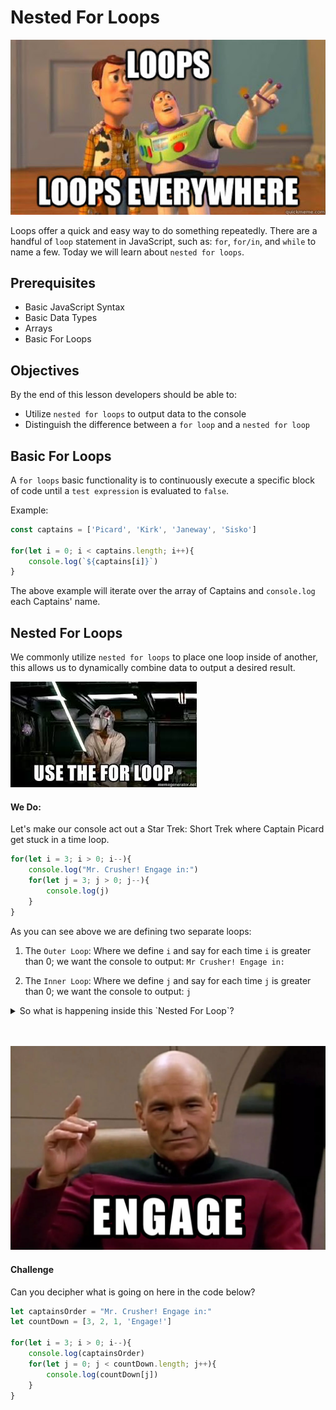 # Nested For Loops
![loops everywhere](./images/loops-everywhere.jpg "Loops Everywhere")

Loops offer a quick and easy way to do something repeatedly. There are a handful of `loop` statement in JavaScript, such as: `for`, `for/in`, and `while` to name a few. Today we will learn about `nested for loops`.

## Prerequisites
* Basic JavaScript Syntax
* Basic Data Types
* Arrays
* Basic For Loops

## Objectives
By the end of this lesson developers should be able to:

* Utilize `nested for loops` to output data to the console
* Distinguish the difference between a `for loop` and a `nested for loop`

## Basic For Loops
A `for loops` basic functionality is to continuously execute a specific block of code until a `test expression` is evaluated to `false`.

Example:
```js
const captains = ['Picard', 'Kirk', 'Janeway', 'Sisko']

for(let i = 0; i < captains.length; i++){
    console.log(`${captains[i]}`)
}
```

The above example will iterate over the array of Captains and `console.log` each Captains' name.


## Nested For Loops
We commonly utilize `nested for loops` to place one loop inside of another, this allows us to dynamically combine data to output a desired result.

![Use The Loop](./images/use-the-for-loop.jpeg "Use the Loope")

#### We Do:
Let's make our console act out a Star Trek: Short Trek where Captain Picard get stuck in a time loop.


```js
for(let i = 3; i > 0; i--){
    console.log("Mr. Crusher! Engage in:")
    for(let j = 3; j > 0; j--){
        console.log(j)
    }
}
```

As you can see above we are defining two separate loops:
1. The `Outer Loop`: Where we define `i` and say for each time `i` is greater than 0; we want the console to output: `Mr Crusher! Engage in:`

2. The `Inner Loop`: Where we define `j` and say for each time `j` is greater than 0; we want the console to output: `j`


<details>
  <summary>So what is happening inside this `Nested For Loop`?</summary>

By nesting the `Inner Loop` inside of the `Outer Loop` we are able to:
  1. Execute our `Outer Loop` which outputs Captain Picard's command once
  2. Then `Inner Loop` is executed and outputs its `console log` until its condition is evaluated as true; ie: `3`, `2`, `1`
  3. Then the `Out Loop` picks up where it left off and outputs Captain Picard's command again because its condition has not been met
  4. Which then causes the the `Inner Loop` to execute again and repeat step two listed above
  5. Then we run through step one and two one more time due to the `Out Loop` not ceasing to execute until its condition is evaluated to true
</details>

<br/>
<br/>

![Engage](./images/engage-picard.jpg "Engage")

#### Challenge
Can you decipher what is going on here in the code below?

```js
let captainsOrder = "Mr. Crusher! Engage in:"
let countDown = [3, 2, 1, 'Engage!']

for(let i = 3; i > 0; i--){
    console.log(captainsOrder)
    for(let j = 0; j < countDown.length; j++){
        console.log(countDown[j])
    }
}
```


